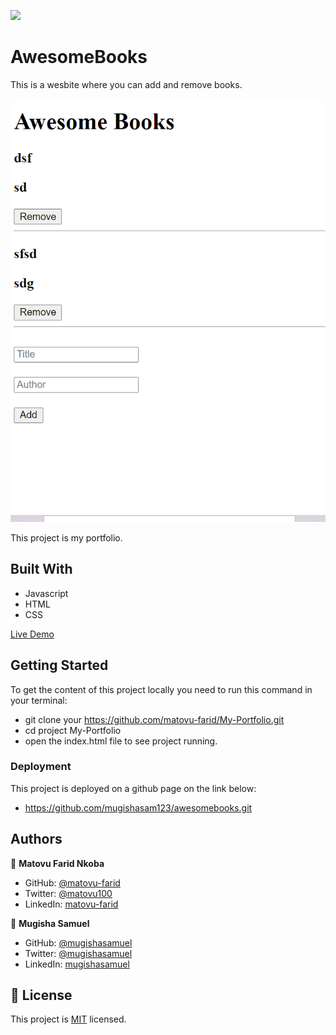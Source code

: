 ![](https://img.shields.io/badge/Microverse-blueviolet)

# AwesomeBooks

This is a wesbite where you can add and remove books.

![screenshot](./assets/screenshots/screenshot.PNG)

This project is my portfolio.

## Built With
- Javascript
- HTML
- CSS

[Live Demo](https://mugishasam123.github.io/awesomebooks/)

## Getting Started
To get the content of this project locally you need to run this command in your terminal:
- git clone your https://github.com/matovu-farid/My-Portfolio.git
- cd project My-Portfolio
- open the index.html file to see project running.

### Deployment
This project is deployed on a github page on the link below:
- https://github.com/mugishasam123/awesomebooks.git
## Authors

👤 **Matovu Farid Nkoba**

- GitHub: [@matovu-farid](https://github.com/matovu-farid)
- Twitter: [@matovu100](https://twitter.com/matovu100)
- LinkedIn: [matovu-farid](https://www.linkedin.com/in/matovu-farid-48b80257)

👤 **Mugisha Samuel**

- GitHub: [@mugishasamuel](https://github.com/mugishasam123)
- Twitter: [@mugishasamuel](https://twitter.com/mugishasamuel42/)
- LinkedIn: [mugishasamuel](https://www.linkedin.com/in/mugisha-samuel-55a905208/)
## 📝 License

This project is [MIT](./MIT.md) licensed.
